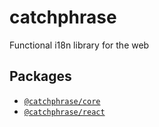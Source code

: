 # catchphrase

Functional i18n library for the web

## Packages

- [`@catchphrase/core`](./packages/core/README.md)
- [`@catchphrase/react`](./packages/react/README.md)
